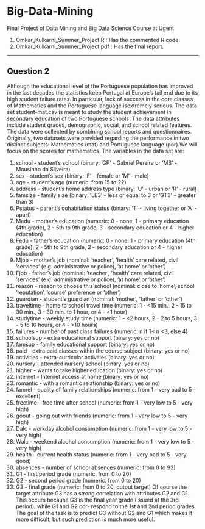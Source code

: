# Big-Data-Mining
Final Project of Data Mining and Big Data Science Course at Ugent

1. Omkar_Kulkarni_Summer_Project.R : Has the commented R code 
2. Omkar_Kulkarni_Summer_Project.pdf : Has the final report. 



----------------------------------------------------------------------------------------------
## Question 2

Although the educational level of the Portuguese population has improved in the last decades,the statistics keep Portugal at Europe’s tail end due to its high student failure rates. In particular, lack of success in the core classes of Mathematics and the Portuguese language isextremely serious. The data set student-mat.csv is meant to study the student achievement in secondary education of two Portuguese schools. The data attributes include student grades, demographic, social, and school related features. The data were collected by combining school reports and questionnaires. Originally, two datasets were provided regarding the performance in two distinct subjects: Mathematics (mat) and Portuguese language (por).We will focus on the scores for mathematics. The variables in the data set are:
1. school - student’s school (binary: ’GP’ - Gabriel Pereira or ’MS’ - Mousinho da Silveira)
2. sex - student’s sex (binary: ’F’ - female or ’M’ - male)
3. age - student’s age (numeric: from 15 to 22)
4. address - student’s home address type (binary: ’U’ - urban or ’R’ - rural)
5. famsize - family size (binary: ’LE3’ - less or equal to 3 or ’GT3’ - greater than 3)
6. Pstatus - parent’s cohabitation status (binary: ’T’ - living together or ’A’ - apart)
7. Medu - mother’s education (numeric: 0 - none, 1 - primary education (4th grade), 2 - 5th to 9th
grade, 3 - secondary education or 4 - higher education)
8. Fedu - father’s education (numeric: 0 - none, 1 - primary education (4th grade), 2 - 5th to 9th grade,
3 - secondary education or 4 - higher education)
9. Mjob - mother’s job (nominal: ’teacher’, ’health’ care related, civil ’services’ (e.g. administrative or
police), ’at home’ or ’other’)
10. Fjob - father’s job (nominal: ’teacher’, ’health’ care related, civil ’services’ (e.g. administrative or
police), ’at home’ or ’other’)
11. reason - reason to choose this school (nominal: close to ’home’, school ’reputation’, ’course’ preference
or ’other’)
12. guardian - student’s guardian (nominal: ’mother’, ’father’ or ’other’)
13. traveltime - home to school travel time (numeric: 1 - <15 min., 2 - 15 to 30 min., 3 - 30 min. to 1
hour, or 4 - >1 hour)
14. studytime - weekly study time (numeric: 1 - <2 hours, 2 - 2 to 5 hours, 3 - 5 to 10 hours, or 4 - >10
hours)
15. failures - number of past class failures (numeric: n if 1≤ n <3, else 4)
16. schoolsup - extra educational support (binary: yes or no)
417. famsup - family educational support (binary: yes or no)
18. paid - extra paid classes within the course subject (binary: yes or no)
19. activities - extra-curricular activities (binary: yes or no)
20. nursery - attended nursery school (binary: yes or no)
21. higher - wants to take higher education (binary: yes or no)
22. internet - Internet access at home (binary: yes or no)
23. romantic - with a romantic relationship (binary: yes or no)
24. famrel - quality of family relationships (numeric: from 1 - very bad to 5 - excellent)
25. freetime - free time after school (numeric: from 1 - very low to 5 - very high)
26. goout - going out with friends (numeric: from 1 - very low to 5 - very high)
27. Dalc - workday alcohol consumption (numeric: from 1 - very low to 5 - very high)
28. Walc - weekend alcohol consumption (numeric: from 1 - very low to 5 - very high)
29. health - current health status (numeric: from 1 - very bad to 5 - very good)
30. absences - number of school absences (numeric: from 0 to 93)
31. G1 - first period grade (numeric: from 0 to 20)
32. G2 - second period grade (numeric: from 0 to 20)
33. G3 - final grade (numeric: from 0 to 20, output target)
Of course the target attribute G3 has a strong correlation with attributes G2 and G1. This
occurs because G3 is the final year grade (issued at the 3rd period), while G1 and G2 cor-
respond to the 1st and 2nd period grades. The goal of the task is to predict G3 without G2
and G1 which makes it more difficult, but such prediction is much more useful.
